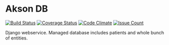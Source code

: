 Akson DB
===================================
[![Build Status](https://travis-ci.org/securionpay/securionpay-python.svg?branch=master)](https://travis-ci.org/securionpay/securionpay-python)
[![Coverage Status](https://coveralls.io/repos/github/wesolutki/akson_db/badge.svg?branch=master)](https://coveralls.io/github/wesolutki/akson_db?branch=master)
[![Code Climate](https://codeclimate.com/repos/570e670c044352620e005fe9/badges/38aabaa6291e4b661791/gpa.svg)](https://codeclimate.com/repos/570e670c044352620e005fe9/feed)
[![Issue Count](https://codeclimate.com/repos/570e670c044352620e005fe9/badges/38aabaa6291e4b661791/issue_count.svg)](https://codeclimate.com/repos/570e670c044352620e005fe9/feed)

Django webservice. Managed database includes patients and whole bunch of entities.

